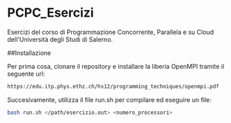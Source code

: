 # PCPC_Esercizi

Esercizi del corso di Programmazione Concorrente, Parallela e su Cloud dell'Università degli Studi di Salerno.

##Installazione

Per prima cosa, clonare il repository e installare la liberia OpenMPI tramite il seguente url:
```sh
https://edu.itp.phys.ethz.ch/hs12/programming_techniques/openmpi.pdf
```
Succesivamente, utilizza il file run.sh per compilare ed eseguire un file:

```sh
bash run.sh </path/esercizio.out> <numero_processori>
```